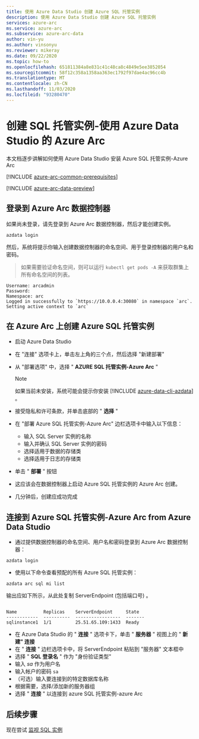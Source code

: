 ```yaml
---
title: 使用 Azure Data Studio 创建 Azure SQL 托管实例
description: 使用 Azure Data Studio 创建 Azure SQL 托管实例
services: azure-arc
ms.service: azure-arc
ms.subservice: azure-arc-data
author: vin-yu
ms.author: vinsonyu
ms.reviewer: mikeray
ms.date: 09/22/2020
ms.topic: how-to
ms.openlocfilehash: 651811384a8e831c41c48ca8c4849e5ee3852054
ms.sourcegitcommit: 58f12c358a1358aa363ec1792f97dae4ac96cc4b
ms.translationtype: MT
ms.contentlocale: zh-CN
ms.lasthandoff: 11/03/2020
ms.locfileid: "93280470"
---
```

# <a name="create-sql-managed-instance---azure-arc-using-azure-data-studio"></a>创建 SQL 托管实例-使用 Azure Data Studio 的 Azure Arc

本文档逐步讲解如何使用 Azure Data Studio 安装 Azure SQL 托管实例-Azure Arc

[!INCLUDE [azure-arc-common-prerequisites](../../../includes/azure-arc-common-prerequisites.md)]

[!INCLUDE [azure-arc-data-preview](../../../includes/azure-arc-data-preview.md)]

## <a name="log-in-to-the-azure-arc-data-controller"></a>登录到 Azure Arc 数据控制器

如果尚未登录，请先登录到 Azure Arc 数据控制器，然后才能创建实例。

```console
azdata login
```

然后，系统将提示你输入创建数据控制器的命名空间、用于登录控制器的用户名和密码。  

> 如果需要验证命名空间，则可以运行 ```kubectl get pods -A``` 来获取群集上所有命名空间的列表。

```console
Username: arcadmin
Password:
Namespace: arc
Logged in successfully to `https://10.0.0.4:30080` in namespace `arc`. Setting active context to `arc`
```

## <a name="create-azure-sql-managed-instance-on-azure-arc"></a>在 Azure Arc 上创建 Azure SQL 托管实例

- 启动 Azure Data Studio
- 在 "连接" 选项卡上，单击左上角的三个点，然后选择 "新建部署"
- 从 "部署选项" 中，选择 " **AZURE SQL 托管实例-Azure Arc** " 
  > [!NOTE]
  > 如果当前未安装，系统可能会提示你安装 [!INCLUDE [azure-data-cli-azdata](../../../includes/azure-data-cli-azdata.md)] 。
- 接受隐私和许可条款，并单击底部的 " **选择** "



- 在 "部署 Azure SQL 托管实例-Azure Arc" 边栏选项卡中输入以下信息：
  - 输入 SQL Server 实例的名称
  - 输入并确认 SQL Server 实例的密码
  - 选择适用于数据的存储类
  - 选择适用于日志的存储类

- 单击 " **部署** " 按钮

- 这应该会在数据控制器上启动 Azure SQL 托管实例的 Azure Arc 创建。

- 几分钟后，创建应成功完成

## <a name="connect-to-azure-sql-managed-instance---azure-arc-from-azure-data-studio"></a>连接到 Azure SQL 托管实例-Azure Arc from Azure Data Studio

- 通过提供数据控制器的命名空间、用户名和密码登录到 Azure Arc 数据控制器： 
```console
azdata login
```

- 使用以下命令查看预配的所有 Azure SQL 托管实例：

```console
azdata arc sql mi list
```

输出应如下所示，从此处复制 ServerEndpoint (包括端口号) 。

```console

Name          Replicas    ServerEndpoint     State
------------  ----------  -----------------  -------
sqlinstance1  1/1         25.51.65.109:1433  Ready
```

- 在 Azure Data Studio 的 " **连接** " 选项卡下，单击 " **服务器** " 视图上的 " **新建" 连接**
- 在 " **连接** " 边栏选项卡中，将 ServerEndpoint 粘贴到 "服务器" 文本框中
- 选择 " **SQL 登录名** " 作为 "身份验证类型"
- 输入 *sa* 作为用户名
- 输入帐户的密码 `sa`
- （可选）输入要连接到的特定数据库名称
- 根据需要，选择/添加新的服务器组
- 选择 " **连接** " 以连接到 azure SQL 托管实例-azure Arc




## <a name="next-steps"></a>后续步骤

现在尝试 [监视 SQL 实例](monitor-grafana-kibana.md)
